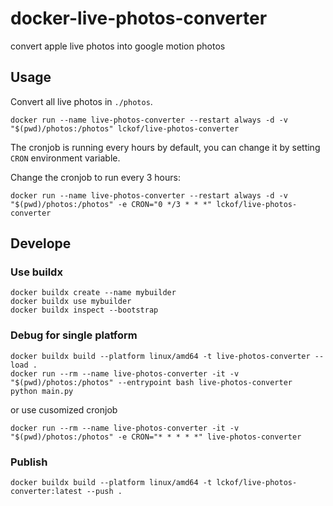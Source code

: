 # docker-live-photos-converter
convert apple live photos into google motion photos

## Usage

Convert all live photos in `./photos`.
```shell
docker run --name live-photos-converter --restart always -d -v "$(pwd)/photos:/photos" lckof/live-photos-converter
```

The cronjob is running every hours by default, you can change it by setting `CRON` environment variable.

Change the cronjob to run every 3 hours:
```shell
docker run --name live-photos-converter --restart always -d -v "$(pwd)/photos:/photos" -e CRON="0 */3 * * *" lckof/live-photos-converter
```

## Develope

### Use buildx
```shell
docker buildx create --name mybuilder
docker buildx use mybuilder
docker buildx inspect --bootstrap
```

### Debug for single platform
```shell
docker buildx build --platform linux/amd64 -t live-photos-converter --load .
docker run --rm --name live-photos-converter -it -v "$(pwd)/photos:/photos" --entrypoint bash live-photos-converter
python main.py
```

or use cusomized cronjob
```shell
docker run --rm --name live-photos-converter -it -v "$(pwd)/photos:/photos" -e CRON="* * * * *" live-photos-converter
```

### Publish

```shell
docker buildx build --platform linux/amd64 -t lckof/live-photos-converter:latest --push .
```

